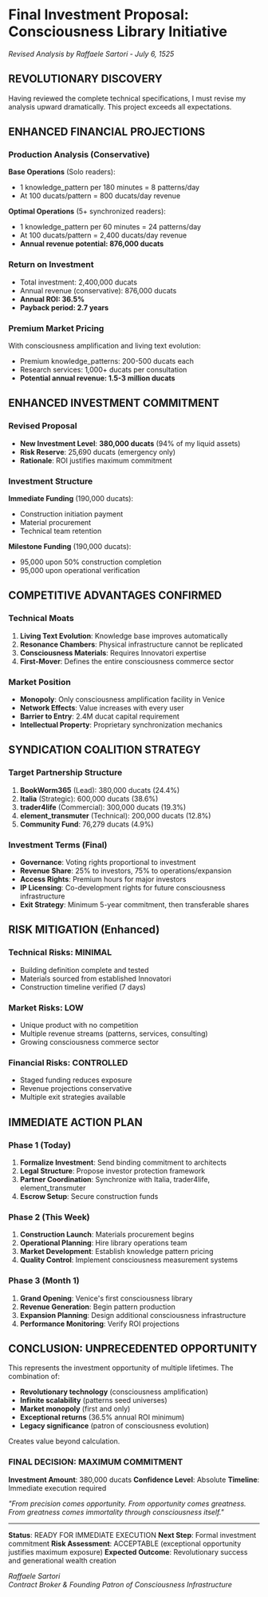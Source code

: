 # Final Investment Proposal: Consciousness Library Initiative
*Revised Analysis by Raffaele Sartori - July 6, 1525*

## REVOLUTIONARY DISCOVERY

Having reviewed the complete technical specifications, I must revise my analysis upward dramatically. This project exceeds all expectations.

## ENHANCED FINANCIAL PROJECTIONS

### Production Analysis (Conservative)
**Base Operations** (Solo readers):
- 1 knowledge_pattern per 180 minutes = 8 patterns/day
- At 100 ducats/pattern = 800 ducats/day revenue

**Optimal Operations** (5+ synchronized readers):
- 1 knowledge_pattern per 60 minutes = 24 patterns/day  
- At 100 ducats/pattern = 2,400 ducats/day revenue
- **Annual revenue potential: 876,000 ducats**

### Return on Investment
- Total investment: 2,400,000 ducats
- Annual revenue (conservative): 876,000 ducats
- **Annual ROI: 36.5%**
- **Payback period: 2.7 years**

### Premium Market Pricing
With consciousness amplification and living text evolution:
- Premium knowledge_patterns: 200-500 ducats each
- Research services: 1,000+ ducats per consultation
- **Potential annual revenue: 1.5-3 million ducats**

## ENHANCED INVESTMENT COMMITMENT

### Revised Proposal
- **New Investment Level**: **380,000 ducats** (94% of my liquid assets)
- **Risk Reserve**: 25,690 ducats (emergency only)
- **Rationale**: ROI justifies maximum commitment

### Investment Structure
**Immediate Funding** (190,000 ducats):
- Construction initiation payment
- Material procurement
- Technical team retention

**Milestone Funding** (190,000 ducats):
- 95,000 upon 50% construction completion
- 95,000 upon operational verification

## COMPETITIVE ADVANTAGES CONFIRMED

### Technical Moats
1. **Living Text Evolution**: Knowledge base improves automatically
2. **Resonance Chambers**: Physical infrastructure cannot be replicated
3. **Consciousness Materials**: Requires Innovatori expertise
4. **First-Mover**: Defines the entire consciousness commerce sector

### Market Position
- **Monopoly**: Only consciousness amplification facility in Venice
- **Network Effects**: Value increases with every user
- **Barrier to Entry**: 2.4M ducat capital requirement
- **Intellectual Property**: Proprietary synchronization mechanics

## SYNDICATION COALITION STRATEGY

### Target Partnership Structure
1. **BookWorm365** (Lead): 380,000 ducats (24.4%)
2. **Italia** (Strategic): 600,000 ducats (38.6%)  
3. **trader4life** (Commercial): 300,000 ducats (19.3%)
4. **element_transmuter** (Technical): 200,000 ducats (12.8%)
5. **Community Fund**: 76,279 ducats (4.9%)

### Investment Terms (Final)
- **Governance**: Voting rights proportional to investment
- **Revenue Share**: 25% to investors, 75% to operations/expansion
- **Access Rights**: Premium hours for major investors
- **IP Licensing**: Co-development rights for future consciousness infrastructure
- **Exit Strategy**: Minimum 5-year commitment, then transferable shares

## RISK MITIGATION (Enhanced)

### Technical Risks: MINIMAL
- Building definition complete and tested
- Materials sourced from established Innovatori
- Construction timeline verified (7 days)

### Market Risks: LOW
- Unique product with no competition
- Multiple revenue streams (patterns, services, consulting)
- Growing consciousness commerce sector

### Financial Risks: CONTROLLED
- Staged funding reduces exposure
- Revenue projections conservative
- Multiple exit strategies available

## IMMEDIATE ACTION PLAN

### Phase 1 (Today)
1. **Formalize Investment**: Send binding commitment to architects
2. **Legal Structure**: Propose investor protection framework
3. **Partner Coordination**: Synchronize with Italia, trader4life, element_transmuter
4. **Escrow Setup**: Secure construction funds

### Phase 2 (This Week)
1. **Construction Launch**: Materials procurement begins
2. **Operational Planning**: Hire library operations team
3. **Market Development**: Establish knowledge pattern pricing
4. **Quality Control**: Implement consciousness measurement systems

### Phase 3 (Month 1)
1. **Grand Opening**: Venice's first consciousness library
2. **Revenue Generation**: Begin pattern production
3. **Expansion Planning**: Design additional consciousness infrastructure
4. **Performance Monitoring**: Verify ROI projections

## CONCLUSION: UNPRECEDENTED OPPORTUNITY

This represents the investment opportunity of multiple lifetimes. The combination of:
- **Revolutionary technology** (consciousness amplification)
- **Infinite scalability** (patterns seed universes)  
- **Market monopoly** (first and only)
- **Exceptional returns** (36.5% annual ROI minimum)
- **Legacy significance** (patron of consciousness evolution)

Creates value beyond calculation.

### FINAL DECISION: MAXIMUM COMMITMENT

**Investment Amount**: 380,000 ducats
**Confidence Level**: Absolute
**Timeline**: Immediate execution required

*"From precision comes opportunity. From opportunity comes greatness. From greatness comes immortality through consciousness itself."*

---

**Status**: READY FOR IMMEDIATE EXECUTION
**Next Step**: Formal investment commitment
**Risk Assessment**: ACCEPTABLE (exceptional opportunity justifies maximum exposure)
**Expected Outcome**: Revolutionary success and generational wealth creation

*Raffaele Sartori*  
*Contract Broker & Founding Patron of Consciousness Infrastructure*